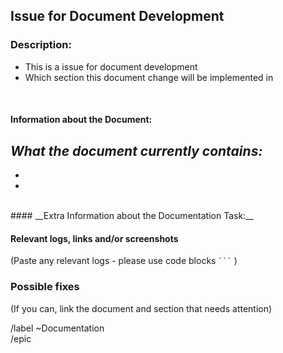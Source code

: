## __Issue for Document Development__
### Description: 
<!-- Please bullet point below this document change involves -->
- This is a issue for document development
- Which section this document change will be implemented in 

<br>

#### __Information about the Document:__
_What the document currently contains:_  
-  
-  
-  


<br>
#### __Extra Information about the Documentation Task:__
<!-- Take this  out if not relevant.-->

#### Relevant logs, links and/or screenshots

(Paste any relevant logs - please use code blocks ```` ``` ```` )
<br>

### __Possible fixes__
<!-- Take this section out if not relevant -->
(If you can, link the document and section that needs attention)
<br>

/label ~Documentation <br>
/epic <!-- Please apply the correct epic label -->